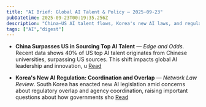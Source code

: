 ```yaml
---
title: "AI Brief: Global AI Talent & Policy — 2025-09-23"
pubDatetime: 2025-09-23T00:19:35.256Z
description: "China–US AI talent flows, Korea's new AI laws, and regulatory debates highlight ongoing global AI shifts."
tags: ["AI","digest"]
---
```


- **China Surpasses US in Sourcing Top AI Talent** — *Edge and Odds*. Recent data shows 40% of US top AI talent originates from Chinese universities, surpassing US sources. This shift impacts global AI leadership and innovation, u [Read](https://www.edgeandodds.com/your-daily-edge-22-september-2025-ai-asian-intelligence/)

- **Korea's New AI Regulation: Coordination and Overlap** — *Network Law Review*. South Korea has enacted new AI legislation amid concerns about regulatory overlap and agency coordination, raising important questions about how governments sho [Read](https://www.networklawreview.org/choi-ai/)
